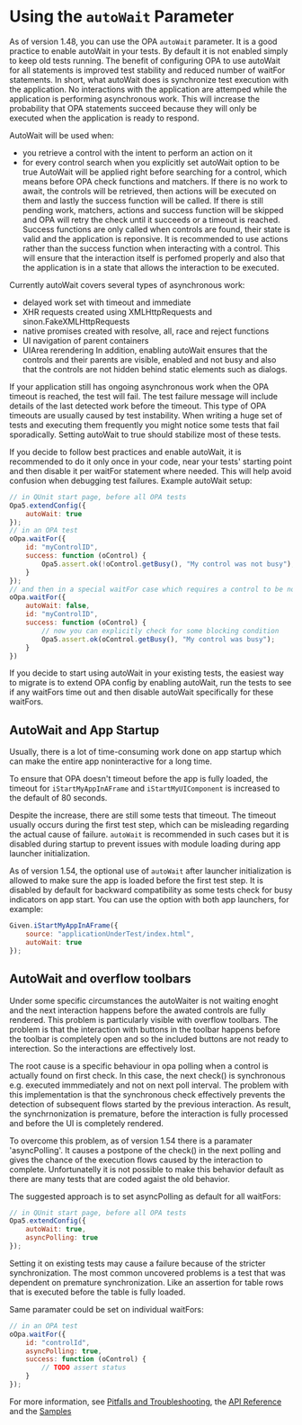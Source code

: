 # Using the `autoWait` Parameter
As of version 1.48, you can use the OPA `autoWait` parameter. It is a good practice to enable autoWait in your tests. By default it is not enabled simply to keep old tests running.
The benefit of configuring OPA to use autoWait for all statements is improved test stability and reduced number of waitFor statements.
In short, what autoWait does is synchronize test execution with the application. No interactions with the application are attemped while the application is performing
asynchronous work. This will increase the probability that OPA statements succeed because they will only be executed when the application is ready to respond.

AutoWait will be used when:
- you retrieve a control with the intent to perform an action on it
- for every control search when you explicitly set autoWait option to be true
AutoWait will be applied right before searching for a control, which means before OPA check functions and matchers. If there is no work to await, the controls will be
retrieved, then actions will be executed on them and lastly the success function will be called. If there is still pending work, matchers, actions and success
function will be skipped and OPA will retry the check until it succeeds or a timeout is reached. Success functions are only called when controls are found, their state
is valid and the application is reponsive. It is recommended to use actions rather than the success function when interacting with a control. This will ensure that the
interaction itself is perfomed properly and also that the application is in a state that allows the interaction to be executed.

Currently autoWait covers several types of asynchronous work:
- delayed work set with timeout and immediate
- XHR requests created using XMLHttpRequests and sinon.FakeXMLHttpRequests
- native promises created with resolve, all, race and reject functions
- UI navigation of parent containers
- UIArea rerendering
In addition, enabling autoWait ensures that the controls and their parents are visible, enabled and not busy and also that the controls are not hidden behind static
elements such as dialogs.

If your application still has ongoing asynchronous work when the OPA timeout is reached, the test will fail. The test failure message will include details of the last
detected work before the timeout. This type of OPA timeouts are usually caused by test instability. When writing a huge set of tests and executing them frequently you
might notice some tests that fail sporadically. Setting autoWait to true should stabilize most of these tests.

If you decide to follow best practices and enable autoWait, it is recommended to do it only once in your code, near your tests' starting point and then disable it per
waitFor statement where needed. This will help avoid confusion when debugging test failures. Example autoWait setup:

```javascript
// in QUnit start page, before all OPA tests
Opa5.extendConfig({
    autoWait: true
});
// in an OPA test
oOpa.waitFor({
    id: "myControlID",
    success: function (oControl) {
        Opa5.assert.ok(!oControl.getBusy(), "My control was not busy");
    }
});
// and then in a special waitFor case which requires a control to be non-interactable
oOpa.waitFor({
    autoWait: false,
    id: "myControlID",
    success: function (oControl) {
        // now you can explicitly check for some blocking condition
        Opa5.assert.ok(oControl.getBusy(), "My control was busy");
    }
})
```

If you decide to start using autoWait in your existing tests, the easiest way to migrate is to extend OPA config by enabling autoWait, run the tests to see if any
waitFors time out and then disable autoWait specifically for these waitFors.

## AutoWait and App Startup
Usually, there is a lot of time-consuming work done on app startup which can make the entire app
noninteractive for a long time.

To ensure that OPA doesn't timeout before the app is fully loaded, the timeout for
`iStartMyAppInAFrame` and `iStartMyUIComponent` is increased to the default of 80 seconds.

Despite the increase, there are still some tests that timeout. The timeout usually occurs during the
first test step, which can be misleading regarding the actual cause of failure. `autoWait` is
recommended in such cases but it is disabled during startup to prevent issues with module loading
during app launcher initialization.

As of version 1.54, the optional use of `autoWait` after launcher initialization is allowed to make
sure the app is loaded before the first test step. It is disabled by default for backward
compatibility as some tests check for busy indicators on app start. You can use the option with both
app launchers, for example:

```javascript
Given.iStartMyAppInAFrame({
    source: "applicationUnderTest/index.html",
    autoWait: true
});
```
## AutoWait and overflow toolbars
Under some specific circumstances the autoWaiter is not waiting enoght and the next interaction happens before the awated controls are fully rendered. This problem is particularly visible with overflow toolbars. The problem is that the interaction with buttons in the toolbar happens before the toolbar is completely open and so the included buttons are not ready to interection. So the interactions are effectively lost.

The root cause is a specific behaviour in opa polling when a control is actually found on first check. In this case, the next check() is synchronous e.g. executed immmediately and not on next poll interval. The problem with this implementation is that the synchronous check effectively prevents the detection of subsequent flows started by the previous interaction. As result, the synchrnonization is premature, before the interaction is fully processed and before the UI is completely rendered.

To overcome this problem, as of version 1.54 there is a paramater 'asyncPolling'. It causes a postpone of the check() in the next polling and gives the chance of the execution flows caused by the interaction to complete.
Unfortunatelly it is not possible to make this behavior default as there are many tests that are coded agaist the old behavior. 

The suggested approach is to set asyncPolling as default for all waitFors:

```javascript
// in QUnit start page, before all OPA tests
Opa5.extendConfig({
    autoWait: true,
    asyncPolling: true
});
```

Setting it on existing tests may cause a failure because of the stricter synchronization. The most common uncovered problems is a test that was dependent on premature synchronization. Like an assertion for table rows that is executed before the table is fully loaded.

Same paramater could be set on individual waitFors:

```javascript
// in an OPA test
oOpa.waitFor({
    id: "controlId",
    asyncPolling: true,
    success: function (oControl) {
        // TODO assert status
    }
});
```

For more information, see
[Pitfalls and Troubleshooting](https://github.com/SAP/openui5/blob/master/docs/opa/Subchapters/Troubleshooting.md),
the [API Reference](https://openui5nightly.hana.ondemand.com/#/api/sap.ui.test.Opa5)
and the [Samples](https://openui5nightly.hana.ondemand.com/#/entity/sap.ui.test.Opa5)
